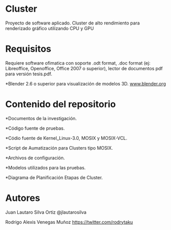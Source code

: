 Cluster
=======

Proyecto de software aplicado. Cluster de alto rendimiento para renderizado gráfico utilizando CPU y GPU


Requisitos
==========
Requiere  software ofimatica con soporte .odt format, .doc format (ej: Libreoffice, Openoffice, Office 2007 o superior), lector de documentos pdf para versión tesis.pdf.

*Blender 2.6 o superior para visualización de modelos 3D. www.blender.org


Contenido del repositorio
=========================

*Documentos de la investigación.

*Código fuente de pruebas.

*Códio fuente de Kernel_Linux-3.0, MOSIX y MOSIX-VCL.

*Script de Aumatización para Clusters tipo MOSIX.

*Archivos de configuración.

*Modelos utilizados para las pruebas.

*Diagrama de Planificación Etapas de Cluster.


Autores
=======
Juan Lautaro Silva Ortiz @jlautarosilva

Rodrigo Alexis Venegas Muñoz https://twitter.com/rodrytaku
